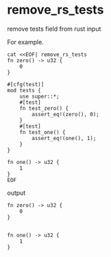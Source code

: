 # remove_rs_tests
remove tests field from rust input

For example.

```
cat <<EOF| remove_rs_tests
fn zero() -> u32 {
    0
}

#[cfg(test)]
mod tests {
    use super::*;
    #[test]
    fn test_zero() {
        assert_eq!(zero(), 0);
    }
    #[test]
    fn test_one() {
        assert_eq!(one(), 1);
    }
}

fn one() -> u32 {
    1
}
EOF
```

output
```
fn zero() -> u32 {
    0
}


fn one() -> u32 {
    1
}
```

